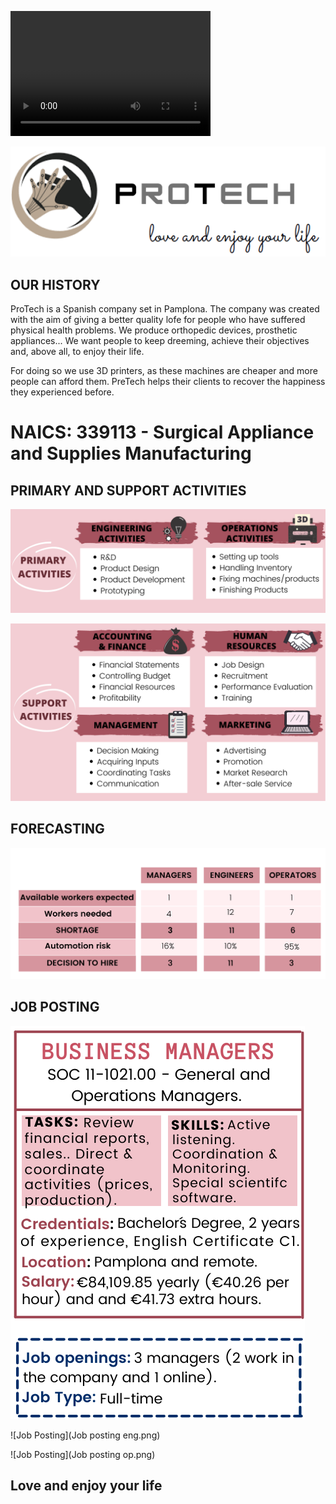 <video src="Protech..mp4" width="320" height="200" controls preload></video>

![Logo.](Logo..PNG)

## OUR HISTORY 

ProTech is a Spanish company set in Pamplona. The company was created with the aim of giving a better quality lofe for people who have suffered physical health problems. We produce orthopedic devices, prosthetic appliances... We want people to keep dreeming, achieve their objectives and, above all, to enjoy their life.

For doing so we use 3D printers, as these machines are cheaper and more people can afford them. PreTech helps their clients to recover the happiness they experienced before.

# NAICS: 339113 - Surgical Appliance and Supplies Manufacturing 


## PRIMARY AND SUPPORT ACTIVITIES
![Primary activities](Primary.png)


![Secondary activities](Secondary2.png)


## FORECASTING 
![Forecasting](Forecasting.png)


## JOB POSTING 
![Job Posting](Manager.png) 


![Job Posting](Job posting eng.png) 


![Job Posting](Job posting op.png)

## Love and enjoy your life 
